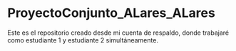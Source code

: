# ProyectoConjunto_ALares_ALares
Este es el repositorio creado desde mi cuenta de respaldo, donde trabajaré como estudiante 1 y estudiante 2 simultáneamente.
